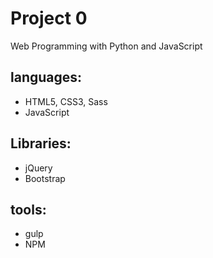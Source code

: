 # Project 0

Web Programming with Python and JavaScript

## languages:
- HTML5, CSS3, Sass
- JavaScript

## Libraries:
- jQuery
- Bootstrap

## tools:
- gulp
- NPM
